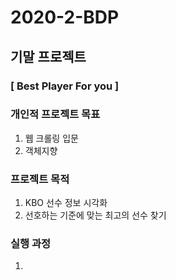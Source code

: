# 2020-2-BDP
## 기말 프로젝트
### [ Best Player For you ]

### 개인적 프로젝트 목표
1. 웹 크롤링 입문
2. 객체지향

### 프로젝트 목적
1. KBO 선수 정보 시각화
2. 선호하는 기준에 맞는 최고의 선수 찾기 

### 실행 과정
1. 
